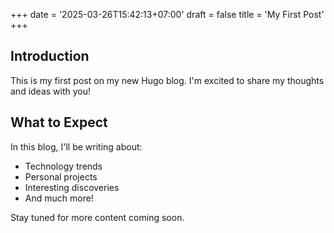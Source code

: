 +++
date = '2025-03-26T15:42:13+07:00'
draft = false
title = 'My First Post'
+++

## Introduction

This is my first post on my new Hugo blog. I'm excited to share my thoughts and ideas with you!

## What to Expect

In this blog, I'll be writing about:

- Technology trends
- Personal projects
- Interesting discoveries
- And much more!

Stay tuned for more content coming soon.
